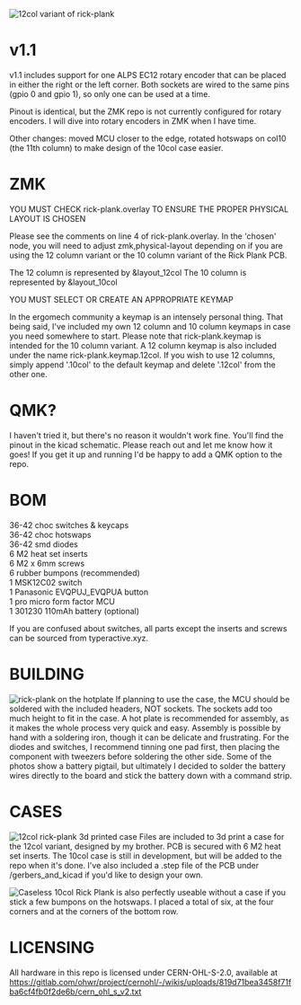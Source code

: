 ![12col variant of rick-plank](/pictures/11.jpg)
# v1.1
v1.1 includes support for one ALPS EC12 rotary encoder that can be placed in either the right or the left corner.  Both sockets are wired to the same pins (gpio 0 and gpio 1), so only one can be used at a time.

Pinout is identical, but the ZMK repo is not currently configured for rotary encoders.  I will dive into rotary encoders in ZMK when I have time.

Other changes: moved MCU closer to the edge, rotated hotswaps on col10 (the 11th column) to make design of the 10col case easier.

# ZMK
YOU MUST CHECK rick-plank.overlay TO ENSURE THE PROPER PHYSICAL LAYOUT IS CHOSEN

Please see the comments on line 4 of rick-plank.overlay.  In the 'chosen' node, you will need to adjust zmk,physical-layout depending on if you are using the 12 column variant or the 10 column variant of the Rick Plank PCB.

The 12 column is represented by &layout_12col
The 10 column is represented by &layout_10col

YOU MUST SELECT OR CREATE AN APPROPRIATE KEYMAP

In the ergomech community a keymap is an intensely personal thing.  That being said, I've included my own 12 column and 10 column keymaps in case you need somewhere to start.  Please note that rick-plank.keymap is intended for the 10 column variant.  A 12 column keymap is also included under the name rick-plank.keymap.12col.  If you wish to use 12 columns, simply append '.10col' to the default keymap and delete '.12col' from the other one.

# QMK?
I haven't tried it, but there's no reason it wouldn't work fine.  You'll find the pinout in the kicad schematic.  Please reach out and let me know how it goes!  If you get it up and running I'd be happy to add a QMK option to the repo.

# BOM
36-42 choc switches & keycaps  
36-42 choc hotswaps  
36-42 smd diodes  
6 M2 heat set inserts  
6 M2 x 6mm screws  
6 rubber bumpons (recommended)  
1 MSK12C02 switch  
1 Panasonic EVQPUJ_EVQPUA button  
1 pro micro form factor MCU  
1 301230 110mAh battery (optional)  

If you are confused about switches, all parts except the inserts and screws can be sourced from typeractive.xyz.

# BUILDING
![rick-plank on the hotplate](/pictures/3.jpg)
If planning to use the case, the MCU should be soldered with the included headers, NOT sockets.  The sockets add too much height to fit in the case.  A hot plate is recommended for assembly, as it makes the whole process very quick and easy.  Assembly is possible by hand with a soldering iron, though it can be delicate and frustrating.  For the diodes and switches, I recommend tinning one pad first, then placing the component with tweezers before soldering the other side.  Some of the photos show a battery pigtail, but ultimately I decided to solder the battery wires directly to the board and stick the battery down with a command strip.

# CASES
![12col rick-plank 3d printed case](/pictures/8.jpg)
Files are included to 3d print a case for the 12col variant, designed by my brother.  PCB is secured with 6 M2 heat set inserts. The 10col case is still in development, but will be added to the repo when it's done.  I've also included a .step file of the PCB under /gerbers_and_kicad if you'd like to design your own.

![Caseless 10col](/pictures/7.jpg)
Rick Plank is also perfectly useable without a case if you stick a few bumpons on the hotswaps.  I placed a total of six, at the four corners and at the corners of the bottom row.

# LICENSING
All hardware in this repo is licensed under CERN-OHL-S-2.0, available at https://gitlab.com/ohwr/project/cernohl/-/wikis/uploads/819d71bea3458f71fba6cf4fb0f2de6b/cern_ohl_s_v2.txt